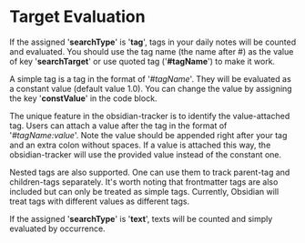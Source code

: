 # Target Evaluation
If the assigned '**searchType**' is '**tag**', tags in your daily notes will be counted and evaluated. You should use the tag name (the name after #) as the value of key '**searchTarget**' or use quoted tag ('**#tagName**') to make it work.

A simple tag is a tag in the format of '*#tagName*'. They will be evaluated as a constant value (default value 1.0). You can change the value by assigning the key '**constValue**' in the code block.

The unique feature in the obsidian-tracker is to identify the value-attached tag. Users can attach a value after the tag in the format of '*#tagName:value*'. Note the value should be appended right after your tag and an extra colon without spaces. If a value is attached this way, the obsidian-tracker will use the provided value instead of the constant one. 

Nested tags are also supported. One can use them to track parent-tag and children-tags separately. It's worth noting that frontmatter tags are also included but can only be treated as simple tags. Currently, Obsidian will treat tags with different values as different tags.

If the assigned '**searchType**' is '**text**', texts will be counted and simply evaluated by occurrence.